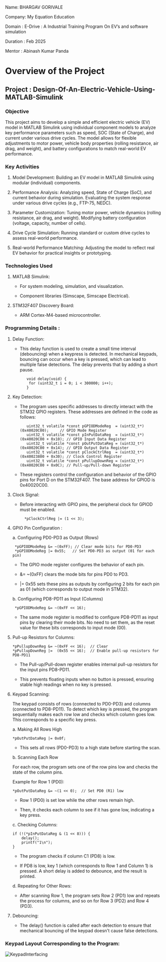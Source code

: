 
Name: BHARGAV GORIVALE

Company: My Equation Education

Domain : E-Drive : A Industrial Training Program On EV’s and software simulation

Duration : Feb 2025

Mentor : Abinash Kumar Panda

# **Overview of the Project**

## **Project :  Design-Of-An-Electric-Vehicle-Using-MATLAB-Simulink**

### **Objective**
This project aims to develop a simple and efficient electric vehicle (EV) model in MATLAB Simulink using individual component models to analyze key performance parameters such as speed, SOC (State of Charge), and current under various drive cycles. The model allows for flexible adjustments to motor power, vehicle body properties (rolling resistance, air drag, and weight), and battery configurations to match real-world EV performance.

### **Key Activities**
1. Model Development: Building an EV model in MATLAB Simulink using modular (individual) components.

2. Performance Analysis: Analyzing speed, State of Charge (SoC), and current behavior during simulation. Evaluating the system response under various drive cycles (e.g., FTP-75, NEDC).

3. Parameter Customization: Tuning motor power, vehicle dynamics (rolling resistance, air drag, and weight). Modifying battery configuration (voltage, capacity, number of cells).

4. Drive Cycle Simulation: Running standard or custom drive cycles to assess real-world performance.

5. Real-world Performance Matching: Adjusting the model to reflect real EV behavior for practical insights or prototyping.

### **Technologies Used**

1. MATLAB Simulink:
    - For system modeling, simulation, and visualization.

    - Component libraries (Simscape, Simscape Electrical).
      
2. STM32F407 Discovery Board:
    - ARM Cortex-M4-based microcontroller.
  
### **Programming Details :**

1. Delay Function:
   - This delay function is used to create a small time interval (debouncing) when a keypress is detected. In mechanical keypads, bouncing can occur when a key is pressed, which can lead to multiple 
     false detections. The delay prevents that by adding a short pause.
   
            void delay(void) {
             for (uint32_t i = 0; i < 300000; i++);
            }

   
2. Key Detection:
    - The program uses specific addresses to directly interact with the STM32 GPIO registers. These addresses are defined in the code as follows:

             uint32_t volatile *const pGPIODModeReg  = (uint32_t*)(0x40020C00);     // GPIO Mode Register
             uint32_t volatile *const pInPutDataReg  = (uint32_t*)(0x40020C00 + 0x10); // GPIO Input Data Register
             uint32_t volatile *const pOutPutDataReg = (uint32_t*)(0x40020C00 + 0x14); // GPIO Output Data Register
             uint32_t volatile *const pClockCtrlReg  = (uint32_t*)(0x40023800 + 0x30); // Clock Control Register
             uint32_t volatile *const pPullupDownReg = (uint32_t*)(0x40020C00 + 0x0C); // Pull-up/Pull-down Register

    - These registers control the configuration and behavior of the GPIO pins for Port D on the STM32F407. The base address for GPIOD is 0x40020C00.
      
3. Clock Signal:
   
    - Before interacting with GPIO pins, the peripheral clock for GPIOD must be enabled.

            *pClockCtrlReg |= (1 << 3);

4. GPIO Pin Configuration :

   a. Configuring PD0-PD3 as Output (Rows)

        *pGPIODModeReg &= ~(0xFF); // Clear mode bits for PD0-PD3
        *pGPIODModeReg |= 0x55;   // Set PD0-PD3 as output (01 for each pin)

    - The GPIO mode register configures the behavior of each pin.
      
    - &= ~(0xFF) clears the mode bits for pins PD0 to PD3.
      
    - |= 0x55 sets these pins as outputs by configuring 2 bits for each pin as 01 (which corresponds to output mode in STM32).

   b. Configuring PD8-PD11 as Input (Columns)

        *pGPIODModeReg &= ~(0xFF << 16);
   
     - The same mode register is modified to configure PD8-PD11 as input pins by clearing their mode bits. No need to set them, as the reset value for these bits corresponds to input mode (00).

5. Pull-up Resistors for Columns:

       *pPullupDownReg &= ~(0xFF << 16);  // Clear
       *pPullupDownReg |=  (0x55 << 16);  // Enable pull-up resistors for PD8-PD11

     - The Pull-up/Pull-down register enables internal pull-up resistors for the input pins PD8-PD11.
       
     - This prevents floating inputs when no button is pressed, ensuring stable high readings when no key is pressed.
       
6. Keypad Scanning:

     The keypad consists of rows (connected to PD0-PD3) and columns (connected to PD8-PD11). To detect which key is pressed, the program sequentially makes each row low and checks which column goes 
     low. This corresponds to a specific key press.

     a. Making All Rows High

       *pOutPutDataReg |= 0x0f;

     - This sets all rows (PD0-PD3) to a high state before starting the scan.

     b. Scanning Each Row
   
      For each row, the program sets one of the row pins low and checks the state of the column pins.

      Example for Row 1 (PD0):

       *pOutPutDataReg &= ~(1 << 0);  // Set PD0 (R1) low

      - Row 1 (PD0) is set low while the other rows remain high.
        
      - Then, it checks each column to see if it has gone low, indicating a key press.

     c. Checking Columns:

       if (!(*pInPutDataReg & (1 << 8))) {
           delay();
           printf("1\n");
       }
   
      - The program checks if column C1 (PD8) is low.
        
      - If PD8 is low, key 1 (which corresponds to Row 1 and Column 1) is pressed. A short delay is added to debounce, and the result is printed.
        
     d. Repeating for Other Rows:
   
      - After scanning Row 1, the program sets Row 2 (PD1) low and repeats the process for columns, and so on for Row 3 (PD2) and Row 4 (PD3).

7. Debouncing:
   
      - The delay() function is called after each detection to ensure that mechanical bouncing of the keypad doesn't cause false detections.


### **Keypad Layout Corresponding to the Program:**
![KeypadInterfacing](https://github.com/user-attachments/assets/9f43bada-9755-48a8-b3ac-e141686fe3cd)
